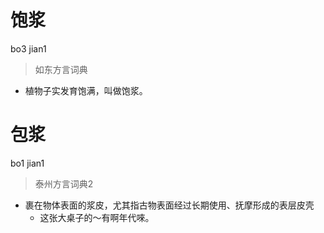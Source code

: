 # 饱浆
bo3 jian1
> 如东方言词典
- 植物子实发育饱满，叫做饱浆。


# 包浆
bo1 jian1
> 泰州方言词典2
- 裹在物体表面的浆皮，尤其指古物表面经过长期使用、抚摩形成的表层皮壳
  - 这张大桌子的～有啊年代唻。